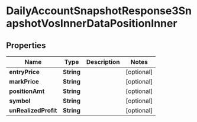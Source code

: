 

# DailyAccountSnapshotResponse3SnapshotVosInnerDataPositionInner


## Properties

| Name | Type | Description | Notes |
|------------ | ------------- | ------------- | -------------|
|**entryPrice** | **String** |  |  [optional] |
|**markPrice** | **String** |  |  [optional] |
|**positionAmt** | **String** |  |  [optional] |
|**symbol** | **String** |  |  [optional] |
|**unRealizedProfit** | **String** |  |  [optional] |



